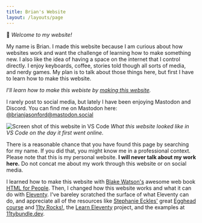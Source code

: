 ```yaml
---
title: Brian's Website
layout: /layouts/page
---
```


👋 _Welcome to my website!_

My name is Brian. I made this website because I am curious about how websites work and want the challenge of learning how to make something new. I also like the idea of having a space on the internet that I control directly. I enjoy keyboards, coffee, stories told though all sorts of media, and nerdy games. My plan is to talk about those things here, but first I have to learn how to make this website. 

_I'll learn how to make this webiste by [making this website](/roadmap/)._

I rarely post to social media, but lately I have been enjoying Mastodon and Discord. You can find me on Mastodon here: [@brianjasonford@mastodon.social](https://mastodon.social/@brianjasonford) 

![Screen shot of this website in VS Code](/images/vscScreenShot.png)
_What this website looked like in VS Code on the day it first went online._

There is a reasonable chance that you have found this page by searching for my name. If you did that, you might know me in a professional context. Please note that this is my personal website. **I will never talk about my work here.** Do not concat me about my work through this website or on social media.

<p class="notice">I learned how to make this website with <a href="https://blakewatson.com">Blake Watson's</a> awesome web book <a href="https://htmlforpeople.com">HTML for People</a>. Then, I changed how this website works and what it can do with <a href="https://www.11ty.dev">Eleventy</a>. I've bareley scratched the surface of what Eleventy can do, and appreciate all of the resources like <a href="https://thinkdobecreate.com">Stephanie Eckles'</a> great <a href="https://egghead.io/courses/build-an-eleventy-11ty-site-from-scratch-bfd3">Egghead course</a> and <a href="https://11ty.rocks">11ty Rocks!</a>, the <a href="https://learn-eleventy.pages.dev">Learn Eleventy</a> project, and the examples at <a href="https://11tybundle.dev">11tybundle.dev</a>.</p>